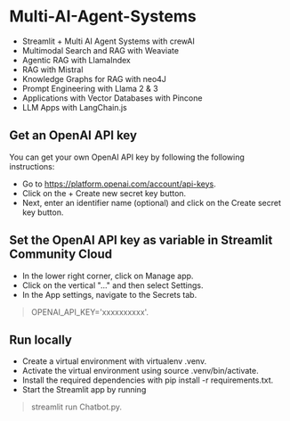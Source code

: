 # Multi-AI-Agent-Systems
- Streamlit + Multi AI Agent Systems with crewAI
- Multimodal Search and RAG with Weaviate
- Agentic RAG with LlamaIndex
- RAG with Mistral
- Knowledge Graphs for RAG with neo4J
- Prompt Engineering with Llama 2 & 3
- Applications with Vector Databases with Pincone
- LLM Apps with LangChain.js

## Get an OpenAI API key
You can get your own OpenAI API key by following the following instructions:

- Go to https://platform.openai.com/account/api-keys.
- Click on the + Create new secret key button.
- Next, enter an identifier name (optional) and click on the Create secret key button.

## Set the OpenAI API key as variable in Streamlit Community Cloud

- In the lower right corner, click on Manage app.
- Click on the vertical "..." and then select Settings.
- In the App settings, navigate to the Secrets tab.
> OPENAI_API_KEY='xxxxxxxxxx'.

## Run locally
- Create a virtual environment with virtualenv .venv.
- Activate the virtual environment using source .venv/bin/activate.
- Install the required dependencies with pip install -r requirements.txt.
- Start the Streamlit app by running
> streamlit run Chatbot.py.
